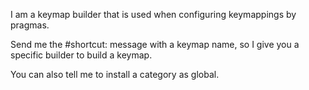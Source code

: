 I am a keymap builder that is used when configuring keymappings by pragmas.Send me the #shortcut: message with a keymap name, so I give you a specific builder to build a keymap.You can also tell me to install a category as global.